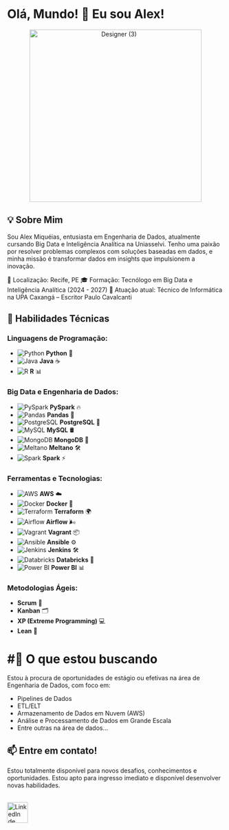 # Olá, Mundo! 👋 Eu sou Alex!

<div align="center">
  <img src="https://github.com/user-attachments/assets/d2e47760-db1d-4c01-a4d5-19455d818136" alt="Designer (3)" width="400"/>
</div>

## 💡 Sobre Mim

Sou Alex Miquéias, entusiasta em Engenharia de Dados, atualmente cursando Big Data e Inteligência Analítica na Uniasselvi. Tenho uma paixão por resolver problemas complexos com soluções baseadas em dados, e minha missão é transformar dados em insights que impulsionem a inovação.

📍 Localização: Recife, PE
🎓 Formação: Tecnólogo em Big Data e Inteligência Analítica (2024 - 2027)
💼 Atuação atual: Técnico de Informática na UPA Caxangá – Escritor Paulo Cavalcanti

## 🚀 **Habilidades Técnicas**

### **Linguagens de Programação:**
- ![Python](https://img.shields.io/badge/Python-3670A0?style=for-the-badge&logo=python&logoColor=ffdd54) **Python** 🐍
- ![Java](https://img.shields.io/badge/Java-%23ED8B00?style=for-the-badge&logo=java&logoColor=white) **Java** ☕
- ![R](https://img.shields.io/badge/R-%23276DC3?style=for-the-badge&logo=r&logoColor=white) **R** 📊

### **Big Data e Engenharia de Dados:**
- ![PySpark](https://img.shields.io/badge/PySpark-%23E25A1C?style=for-the-badge&logo=apache-spark&logoColor=white) **PySpark** 🔥
- ![Pandas](https://img.shields.io/badge/Pandas-%23150458?style=for-the-badge&logo=pandas&logoColor=white) **Pandas** 🐼
- ![PostgreSQL](https://img.shields.io/badge/PostgreSQL-%23316192?style=for-the-badge&logo=postgresql&logoColor=white) **PostgreSQL** 🐘
- ![MySQL](https://img.shields.io/badge/MySQL-%2300f?style=for-the-badge&logo=mysql&logoColor=white) **MySQL** 🛢️
- ![MongoDB](https://img.shields.io/badge/MongoDB-%2347A248?style=for-the-badge&logo=mongodb&logoColor=white) **MongoDB** 🍃
- ![Meltano](https://img.shields.io/badge/Meltano-%23009EDC?style=for-the-badge&logo=sequel-ace&logoColor=white) **Meltano** 🛠️
- ![Spark](https://img.shields.io/badge/Apache%20Spark-%23E25A1C?style=for-the-badge&logo=apache-spark&logoColor=white) **Spark** ⚡

### **Ferramentas e Tecnologias:**
- ![AWS](https://img.shields.io/badge/AWS-%23FF9900?style=for-the-badge&logo=amazon-aws&logoColor=white) **AWS** ☁️
- ![Docker](https://img.shields.io/badge/Docker-%230db7ed?style=for-the-badge&logo=docker&logoColor=white) **Docker** 🐳
- ![Terraform](https://img.shields.io/badge/Terraform-%23623CE4?style=for-the-badge&logo=terraform&logoColor=white) **Terraform** 🌍
- ![Airflow](https://img.shields.io/badge/Apache%20Airflow-%23017CEE?style=for-the-badge&logo=apache-airflow&logoColor=white) **Airflow** 🌬️
- ![Vagrant](https://img.shields.io/badge/Vagrant-%23006492?style=for-the-badge&logo=vagrant&logoColor=white) **Vagrant** 📦
- ![Ansible](https://img.shields.io/badge/Ansible-%23EE0000?style=for-the-badge&logo=ansible&logoColor=white) **Ansible** ⚙️
- ![Jenkins](https://img.shields.io/badge/Jenkins-%232C5263?style=for-the-badge&logo=jenkins&logoColor=white) **Jenkins** 🛠️
- ![Databricks](https://img.shields.io/badge/Databricks-%23FF3621?style=for-the-badge&logo=databricks&logoColor=white) **Databricks** 🧱
- ![Power BI](https://img.shields.io/badge/Power%20BI-F2C811?style=for-the-badge&logo=powerbi&logoColor=black) **Power BI** 📊

### **Metodologias Ágeis:**
- **Scrum** 🏉
- **Kanban** 🗂️
- **XP (Extreme Programming)** 💻
- **Lean** 🧠

# #🚀 O que estou buscando
Estou à procura de oportunidades de estágio ou efetivas na área de Engenharia de Dados, com foco em:

- Pipelines de Dados
- ETL/ELT
- Armazenamento de Dados em Nuvem (AWS)
- Análise e Processamento de Dados em Grande Escala
- Entre outras na área de dados...

## 📫 Entre em contato!
Estou totalmente disponível para novos desafios, conhecimentos e oportunidades. Estou apto para ingresso imediato e disponível desenvolver novas habilidades.

<br>
<a href="https://www.linkedin.com/in/alexmiqueias/" target="_blank">
    <img src="https://img.icons8.com/color/48/000000/linkedin.png" alt="LinkedIn de Alex Miqueias" style="width:48px;height:48px;">
</a>


